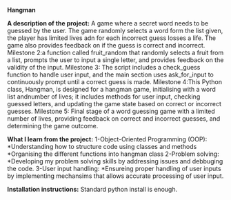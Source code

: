 **Hangman**

**A description of the project:**
A game where a secret word needs to be guessed by the user. The game randomly selects a word form the list given, the player has limited lives adn for each incorrect guess losses a life. The game also provides feedback on if the guess is correct and incorrect.
Milestone 2:a function called fruit_random that randomly selects a fruit from a list, prompts the user to input a single letter, and provides feedback on the validity of the input. 
Milestone 3: The script includes a check_guess function to handle user input, and the main section uses ask_for_input to continuously prompt until a correct guess is made.
Milestone 4:This Python class, Hangman, is designed for a hangman game, initialising with a word list andnumber of lives; it includes methods for user input, checking guessed letters, and updating the game state based on correct or incorrect guesses.
Milestone 5: Final stage of a word guessing game with a limited number of lives, providing feedback on correct and incorrect guesses, and determining the game outcome.

**What I learn from the project:**
1-Object-Oriented Programming (OOP):
*Understanding how to structure code using classes and methods 
*Organising the different functions into hangman class
2-Problem solving:
*Developing my problem solving skills by addressing issues and debbuging the code. 
3-User input handling:
*Ensureing proper handling of user inputs by implementing mechansims that allows accurate processing of user input. 

**Installation instructions:**
Standard python install is enough. 

